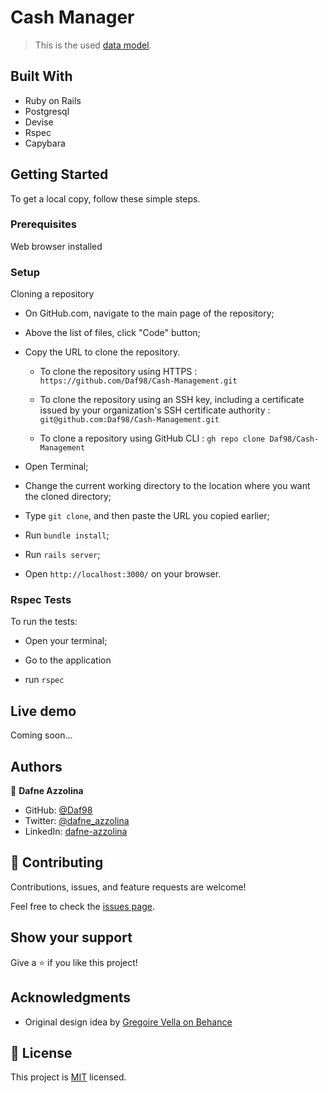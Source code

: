 # Cash Manager

> This is the used [data model](./app/assets/images/erd_diagram.png).


## Built With

- Ruby on Rails
- Postgresql
- Devise
- Rspec
- Capybara


## Getting Started

To get a local copy, follow these simple steps.

### Prerequisites

Web browser installed

### Setup

Cloning a repository

- On GitHub.com, navigate to the main page of the repository;

- Above the list of files, click "Code" button;

- Copy the URL to clone the repository. 

  - To clone the repository using HTTPS : `https://github.com/Daf98/Cash-Management.git`

  - To clone the repository using an SSH key, including a certificate issued by your organization's SSH certificate authority : `git@github.com:Daf98/Cash-Management.git`

  - To clone a repository using GitHub CLI : `gh repo clone Daf98/Cash-Management`

- Open Terminal;

- Change the current working directory to the location where you want the cloned directory;

- Type `git clone`, and then paste the URL you copied earlier;

- Run `bundle install`;

- Run `rails server`;

- Open `http://localhost:3000/` on your browser.


### Rspec Tests

To run the tests:

- Open your terminal;

- Go to the application

- run `rspec`

## Live demo
Coming soon...

## Authors

👤 **Dafne Azzolina**

- GitHub: [@Daf98](https://github.com/Daf98)
- Twitter: [@dafne_azzolina](https://twitter.com/dafne_azzolina)
- LinkedIn: [dafne-azzolina](https://www.linkedin.com/in/dafne-azzolina/)


## 🤝 Contributing

Contributions, issues, and feature requests are welcome!

Feel free to check the [issues page](../../issues/).


## Show your support

Give a ⭐️ if you like this project!


## Acknowledgments

- Original design idea by [Gregoire Vella on Behance](https://www.behance.net/gregoirevella)


## 📝 License

This project is [MIT](./MIT.md) licensed.

